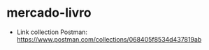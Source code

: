 # mercado-livro

- Link collection Postman:  https://www.postman.com/collections/068405f8534d437819ab
